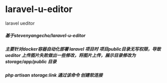 # laravel-u-editor
laravel ueditor

##### 基于stevenyangecho/laravel-u-editor

##### 主要针对docker容器自动化部署 laravel 项目时 项目public目录无写权限，导致ueditor 上传图片失败做出一些修改，将图片上传，展示目录修改为 storage/app/public 目录

##### php artisan storage:link 通过该命令 创建软连接 